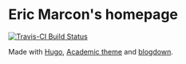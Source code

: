 # Eric Marcon's homepage

[![Travis-CI Build Status](https://travis-ci.org/EricMarcon/Home-Page.svg?branch=master)](https://travis-ci.org/EricMarcon/Home-Page)

Made with [Hugo](https://gohugo.io/), [Academic theme](https://sourcethemes.com/academic/) and [blogdown](https://bookdown.org/yihui/blogdown/).
